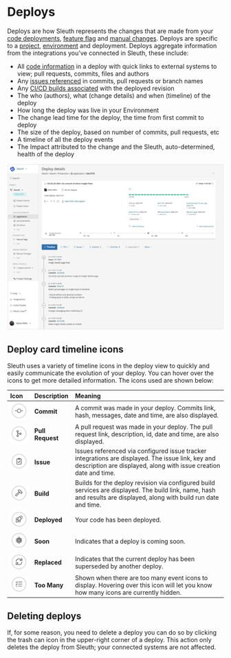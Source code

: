 # Deploys

Deploys are how Sleuth represents the changes that are made from your [code deployments](code-deployments/), [feature flag](feature-flags.md) and [manual changes](manual-changes.md). Deploys are specific to a [project](projects/), [environment](environment-support.md) and deployment. Deploys aggregate information from the integrations you've connected in Sleuth, these include:

* All [code information](../integrations-1/code-deployment/) in a deploy with quick links to external systems to view; pull requests, commits, files and authors
* Any [issues referenced](../integrations-1/issue-trackers/) in commits, pull requests or branch names 
* Any [CI/CD builds associated](../integrations-1/builds/) with the deployed revision
* The who \(authors\), what \(change details\) and when \(timeline\) of the deploy
* How long the deploy was live in your Environment
* The change lead time for the deploy, the time from first commit to deploy
* The size of the deploy, based on number of commits, pull requests, etc
* A timeline of all the deploy events
* The Impact attributed to the change and the Sleuth, auto-determined, health of the deploy

![](../.gitbook/assets/sleuth-sleuth-e0e7270-2021-07-13-16-56-46.png)

## Deploy card timeline icons

Sleuth uses a variety of timeline icons in the deploy view to quickly and easily communicate the evolution of your deploy. You can hover over the icons to get more detailed information. The icons used are shown below: 

| Icon | Description | Meaning |
| :--- | :--- | :--- |
| ![](../.gitbook/assets/icon-commit.png)  | **Commit** | A commit was made in your deploy. Commits link, hash, messages, date and time, are also displayed.  |
| ![](../.gitbook/assets/icon-pull-request.png)  | **Pull Request** | A pull request was made in your deploy. The pull request link, description, id, date and time, are also displayed.  |
| ![](../.gitbook/assets/icon-issue.png)  | **Issue** | Issues referenced via configured issue tracker integrations are displayed. The issue link, key and description are displayed, along with issue creation date and time.  |
| ![](../.gitbook/assets/icon-build.png)  | **Build** | Builds for the deploy revision via configured build services are displayed. The build link, name, hash and results are displayed, along with build run date and time.  |
| ![](../.gitbook/assets/icon-success.png)  | **Deployed** | Your code has been deployed. |
| ![](../.gitbook/assets/icon-soon.png)  | **Soon** | Indicates that a deploy is coming soon. |
| ![](../.gitbook/assets/icon-replaced.png)  | **Replaced** | Indicates that the current deploy has been superseded by another deploy. |
| ![](../.gitbook/assets/icon-tasks.png)  | **Too Many** | Shown when there are too many event icons to display. Hovering over this icon will let you know how many icons are currently hidden.  |

## Deleting deploys

If, for some reason, you need to delete a deploy you can do so by clicking the trash can icon in the upper-right corner of a deploy. This action only deletes the deploy from Sleuth; your connected systems are not affected. 

